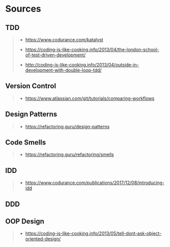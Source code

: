 # Sources

## TDD

> - <https://www.codurance.com/katalyst>
>
> - <https://coding-is-like-cooking.info/2013/04/the-london-school-of-test-driven-development/>
>
> - <http://coding-is-like-cooking.info/2013/04/outside-in-development-with-double-loop-tdd/>

## Version Control

> - <https://www.atlassian.com/git/tutorials/comparing-workflows>

## Design Patterns

> - <https://refactoring.guru/design-patterns>

## Code Smells

> - <https://refactoring.guru/refactoring/smells>

## IDD

> - <https://www.codurance.com/publications/2017/12/08/introducing-idd>

## DDD

## OOP Design

> - <https://coding-is-like-cooking.info/2013/05/tell-dont-ask-object-oriented-design/>
